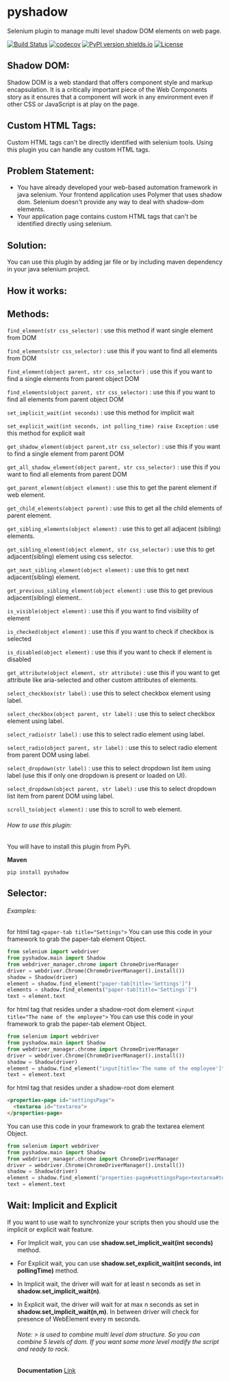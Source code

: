 # pyshadow
Selenium plugin to manage multi level shadow DOM elements on web page.

[![Build Status](https://travis-ci.com/sukgu/pyshadow.svg?branch=master)](https://travis-ci.com/sukgu/pyshadow "Travis CI")
[![codecov](https://codecov.io/gh/sukgu/pyshadow/branch/master/graph/badge.svg)](https://codecov.io/gh/sukgu/pyshadow)
[![PyPI version shields.io](https://img.shields.io/pypi/v/pyshadow.svg)](https://pypi.python.org/pypi/pyshadow)
[![License](https://img.shields.io/badge/License-Apache%202.0-blue.svg)](https://opensource.org/licenses/Apache-2.0)

## Shadow DOM:
Shadow DOM is a web standard that offers component style and markup encapsulation. It is a critically important piece of the Web Components story as it ensures that a component will work in any environment even if other CSS or JavaScript is at play on the page.

## Custom HTML Tags:
Custom HTML tags can't be directly identified with selenium tools. Using this plugin you can handle any custom HTML tags.

## Problem Statement:
- You have already developed your web-based automation framework in java selenium. Your frontend application uses Polymer that uses shadow dom. Selenium doesn't provide any way to deal with shadow-dom elements.
- Your application page contains custom HTML tags that can't be identified directly using selenium.

## Solution:
You can use this plugin by adding jar file or by including maven dependency in your java selenium project.

## How it works:

## Methods:
  `find_element(str css_selector)` : use this method if want single element from DOM

  `find_elements(str css_selector)` : use this if you want to find all elements from DOM
  
  `find_element(object parent, str css_selector)` : use this if you want to find a single elements from parent object DOM
  
  `find_elements(object parent, str css_selector)` : use this if you want to find all elements from parent object DOM
  
  `set_implicit_wait(int seconds)` : use this method for implicit wait
    
  `set_explicit_wait(int seconds, int polling_time) raise Exception` : use this method for explicit wait
  
  `get_shadow_element(object parent,str css_selector)` : use this if you want to find a single element from parent DOM
  
  `get_all_shadow_element(object parent, str css_selector)` : use this if you want to find all elements from parent DOM
  
  `get_parent_element(object element)` : use this to get the parent element if web element.
  
  `get_child_elements(object parent)` : use this to get all the child elements of parent element.
  
  `get_sibling_elements(object element)` : use this to get all adjacent (sibling) elements.
  
  `get_sibling_element(object element, str css_selector)` : use this to get adjacent(sibling) element using css selector.
  
  `get_next_sibling_element(object element)` : use this to get next adjacent(sibling) element.
  
  `get_previous_sibling_element(object element)` : use this to get previous adjacent(sibling) element..
  
  `is_visible(object element)` : use this if you want to find visibility of element
  
  `is_checked(object element)` : use this if you want to check if checkbox is selected 
  
  `is_disabled(object element)` : use this if you want to check if element is disabled
  
  `get_attribute(object element, str attribute)` : use this if you want to get attribute like aria-selected and other custom attributes of elements.
  
  `select_checkbox(str label)` : use this to select checkbox element using label.
  
  `select_checkbox(object parent, str label)` : use this to select checkbox element using label.
  
  `select_radio(str label)` : use this to select radio element using label.
  
  `select_radio(object parent, str label)` : use this to select radio element from parent DOM using label.
  
  `select_dropdown(str label)` : use this to select dropdown list item using label (use this if only one dropdown is present or loaded on UI).
  
  `select_dropdown(object parent, str label)` : use this to select dropdown list item from parent DOM using label.
  
  `scroll_to(object element)` : use this to scroll to web element.
  
###### How to use this plugin:
  You will have to install this plugin from PyPi.
  
  **Maven**
  ```
  pip install pyshadow
  ```
  
## Selector:
  ###### Examples: 
  for html tag ``` <paper-tab title="Settings"> ```
  You can use this code in your framework to grab the paper-tab element Object.
  ```python
from selenium import webdriver
from pyshadow.main import Shadow
from webdriver_manager.chrome import ChromeDriverManager
driver = webdriver.Chrome(ChromeDriverManager().install())
shadow = Shadow(driver)
element = shadow.find_element("paper-tab[title='Settings']")
elements = shadow.find_elements("paper-tab[title='Settings']")
text = element.text
  ```
  for html tag that resides under a shadow-root dom element ``` <input title="The name of the employee"> ```
  You can use this code in your framework to grab the paper-tab element Object.
  ```python
from selenium import webdriver
from pyshadow.main import Shadow
from webdriver_manager.chrome import ChromeDriverManager
driver = webdriver.Chrome(ChromeDriverManager().install())
shadow = Shadow(driver)
element = shadow.find_element("input[title='The name of the employee']")
text = element.text
  ```
  for html tag that resides under a shadow-root dom element 
  ```html 
<properties-page id="settingsPage"> 
    <textarea id="textarea">
</properties-page>
  ```
  You can use this code in your framework to grab the textarea element Object.
  ```python
from selenium import webdriver
from pyshadow.main import Shadow
from webdriver_manager.chrome import ChromeDriverManager
driver = webdriver.Chrome(ChromeDriverManager().install())
shadow = Shadow(driver)
element = shadow.find_element("properties-page#settingsPage>textarea#textarea")
text = element.text
  ```
  
  ## Wait: Implicit and Explicit
If you want to use wait to synchronize your scripts then you should use the implicit or explicit wait feature.

* For Implicit wait, you can use **shadow.set_implicit_wait(int seconds)** method.
* For Explicit wait, you can use **shadow.set_explicit_wait(int seconds, int pollingTime)** method.

* In Implicit wait, the driver will wait for at least n seconds as set in **shadow.set_implicit_wait(n)**.
* In Explicit wait, the driver will wait for at max n seconds as set in **shadow.set_implicit_wait(n,m)**. In between driver will check for presence of WebElement every m seconds.
  
  ###### Note: > is used to combine multi level dom structure. So you can combine 5 levels of dom. If you want some more level modify the script and ready to rock.
  
  **Documentation** [Link](https://github.com/sukgu/pyshadow/wiki)
  
